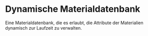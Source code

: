# Dynamische Materialdatenbank

Eine Materialdatenbank, die es erlaubt, die Attribute der Materialien dynamisch zur Laufzeit zu verwalten.